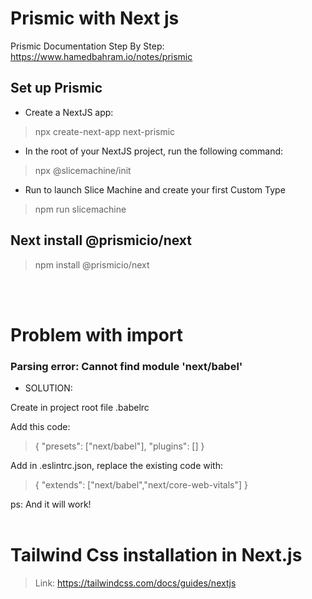 # Prismic with Next js

Prismic Documentation Step By Step: https://www.hamedbahram.io/notes/prismic

## Set up Prismic

- Create a NextJS app:

> npx create-next-app next-prismic

- In the root of your NextJS project, run the following command:

> npx @slicemachine/init

- Run to launch Slice Machine and create your first Custom Type

> npm run slicemachine

## Next install @prismicio/next

> npm install @prismicio/next

<br/>
<br/>

# Problem with import

### Parsing error: Cannot find module 'next/babel'

- SOLUTION:

Create in project root file .babelrc

Add this code:

> {
> "presets": ["next/babel"],
> "plugins": []
> }

Add in .eslintrc.json, replace the existing code with:

> {
> "extends": ["next/babel","next/core-web-vitals"]
> }

ps: And it will work!
<br/>
<br/>

# Tailwind Css installation in Next.js

> Link: https://tailwindcss.com/docs/guides/nextjs
